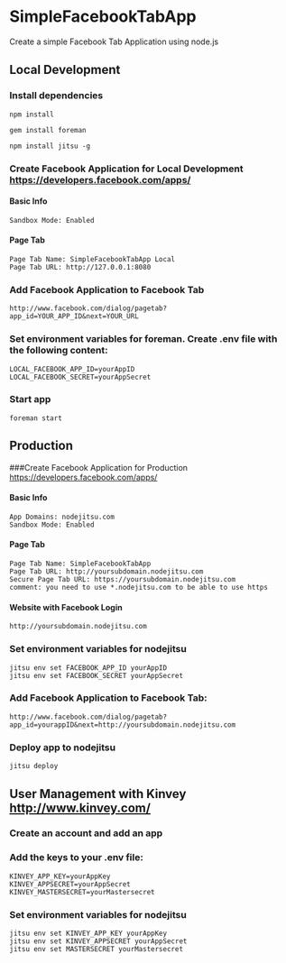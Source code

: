 SimpleFacebookTabApp
====================
Create a simple Facebook Tab Application using node.js

## Local Development
### Install dependencies
    npm install

    gem install foreman

    npm install jitsu -g

### Create Facebook Application for Local Development https://developers.facebook.com/apps/
#### Basic Info
    Sandbox Mode: Enabled
#### Page Tab
    Page Tab Name: SimpleFacebookTabApp Local
    Page Tab URL: http://127.0.0.1:8080

### Add Facebook Application to Facebook Tab
    http://www.facebook.com/dialog/pagetab?app_id=YOUR_APP_ID&next=YOUR_URL

### Set environment variables for foreman. Create .env file with the following content:
    LOCAL_FACEBOOK_APP_ID=yourAppID
    LOCAL_FACEBOOK_SECRET=yourAppSecret

### Start app
    foreman start

## Production
###Create Facebook Application for Production https://developers.facebook.com/apps/
#### Basic Info
    App Domains: nodejitsu.com
    Sandbox Mode: Enabled
#### Page Tab
    Page Tab Name: SimpleFacebookTabApp
    Page Tab URL: http://yoursubdomain.nodejitsu.com
    Secure Page Tab URL: https://yoursubdomain.nodejitsu.com
    comment: you need to use *.nodejitsu.com to be able to use https
#### Website with Facebook Login
    http://yoursubdomain.nodejitsu.com

### Set environment variables for nodejitsu
    jitsu env set FACEBOOK_APP_ID yourAppID
    jitsu env set FACEBOOK_SECRET yourAppSecret

### Add Facebook Application to Facebook Tab:
    http://www.facebook.com/dialog/pagetab?app_id=yourappID&next=http://yoursubdomain.nodejitsu.com

### Deploy app to nodejitsu
    jitsu deploy

## User Management with Kinvey http://www.kinvey.com/

### Create an account and add an app

### Add the keys to your .env file:
    KINVEY_APP_KEY=yourAppKey
    KINVEY_APPSECRET=yourAppSecret
    KINVEY_MASTERSECRET=yourMastersecret

### Set environment variables for nodejitsu
    jitsu env set KINVEY_APP_KEY yourAppKey
    jitsu env set KINVEY_APPSECRET yourAppSecret
    jitsu env set MASTERSECRET yourMastersecret